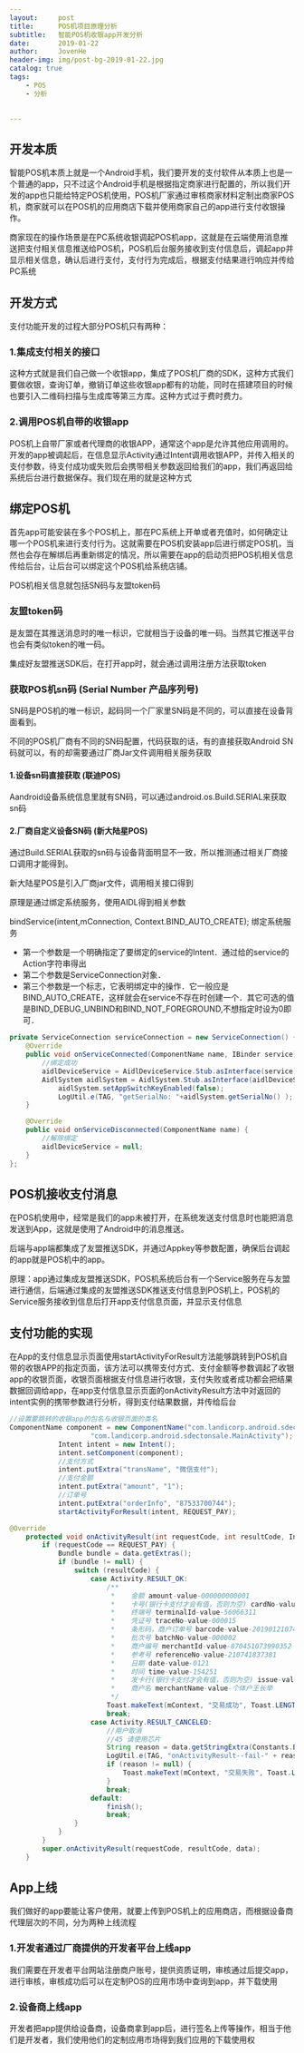 ```yaml
---
layout:     post
title:      POS机项目原理分析
subtitle:   智能POS机收银app开发分析
date:       2019-01-22
author:     JovenHe
header-img: img/post-bg-2019-01-22.jpg
catalog: true
tags:
    - POS
    - 分析
    

---
```


## 开发本质

智能POS机本质上就是一个Android手机，我们要开发的支付软件从本质上也是一个普通的app，只不过这个Android手机是根据指定商家进行配置的，所以我们开发的app也只能给特定POS机使用，POS机厂家通过审核商家材料定制出商家POS机，商家就可以在POS机的应用商店下载并使用商家自己的app进行支付收银操作。

商家现在的操作场景是在PC系统收银调起POS机app，这就是在云端使用消息推送把支付相关信息推送给POS机，POS机后台服务接收到支付信息后，调起app并显示相关信息，确认后进行支付，支付行为完成后，根据支付结果进行响应并传给PC系统

## 开发方式

支付功能开发的过程大部分POS机只有两种：

### 1.集成支付相关的接口

这种方式就是我们自己做一个收银app，集成了POS机厂商的SDK，这种方式我们要做收银，查询订单，撤销订单这些收银app都有的功能，同时在搭建项目的时候也要引入二维码扫描与生成库等第三方库。这种方式过于费时费力。

### 2.调用POS机自带的收银app

POS机上自带厂家或者代理商的收银APP，通常这个app是允许其他应用调用的。开发的app被调起后，在信息显示Activity通过Intent调用收银APP，并传入相关的支付参数，待支付成功或失败后会携带相关参数返回给我们的app，我们再返回给系统后台进行数据保存。我们现在用的就是这种方式



## 绑定POS机

首先app可能安装在多个POS机上，那在PC系统上开单或者充值时，如何确定让哪一个POS机来进行支付行为。这就需要在POS机安装app后进行绑定POS机，当然也会存在解绑后再重新绑定的情况，所以需要在app的启动页把POS机相关信息传给后台，让后台可以绑定这个POS机给系统店铺。

POS机相关信息就包括SN码与友盟token码

### 友盟token码

是友盟在其推送消息时的唯一标识，它就相当于设备的唯一码。当然其它推送平台也会有类似token的唯一码。

集成好友盟推送SDK后，在打开app时，就会通过调用注册方法获取token

### 获取POS机sn码 (Serial Number 产品序列号)

SN码是POS机的唯一标识，起码同一个厂家里SN码是不同的，可以直接在设备背面看到。

不同的POS机厂商有不同的SN码配置，代码获取的话，有的直接获取Android SN码就可以，有的却需要通过厂商Jar文件调用相关服务获取

#### 1.设备sn码直接获取 (联迪POS)

Aandroid设备系统信息里就有SN码，可以通过android.os.Build.SERIAL来获取sn码

#### 2.厂商自定义设备SN码 (新大陆星POS)

通过Build.SERIAL获取的sn码与设备背面明显不一致，所以推测通过相关厂商接口调用才能得到。

新大陆星POS是引入厂商jar文件，调用相关接口得到

原理是通过绑定系统服务，使用AIDL得到相关参数

bindService(intent,mConnection, Context.BIND_AUTO_CREATE); 绑定系统服务

- 第一个参数是一个明确指定了要绑定的service的Intent．通过给的service的Action字符串得出
- 第二个参数是ServiceConnection对象．
- 第三个参数是一个标志，它表明绑定中的操作．它一般应是BIND_AUTO_CREATE，这样就会在service不存在时创建一个．其它可选的值是BIND_DEBUG_UNBIND和BIND_NOT_FOREGROUND,不想指定时设为0即可．

```java
private ServiceConnection serviceConnection = new ServiceConnection() {
    @Override
    public void onServiceConnected(ComponentName name, IBinder service) {
        //绑定成功
        aidlDeviceService = AidlDeviceService.Stub.asInterface(service);
        AidlSystem aidlSystem = AidlSystem.Stub.asInterface(aidlDeviceService.getSystemService());
            aidlSystem.setAppSwitchKeyEnabled(false);
            LogUtil.e(TAG, "getSerialNo: "+aidlSystem.getSerialNo() );
    }

    @Override
    public void onServiceDisconnected(ComponentName name) {
        //解除绑定
        aidlDeviceService = null;
    }
};
```





## POS机接收支付消息

在POS机使用中，经常是我们的app未被打开，在系统发送支付信息时也能把消息发送到App，这就是使用了Android中的消息推送。

后端与app端都集成了友盟推送SDK，并通过Appkey等参数配置，确保后台调起的app就是POS机中的app。

原理：app通过集成友盟推送SDK，POS机系统后台有一个Service服务在与友盟进行通信，后端通过集成的友盟推送SDK推送支付信息到POS机上，POS机的Service服务接收到信息后打开app支付信息页面，并显示支付信息

## 支付功能的实现

在App的支付信息显示页面使用startActivityForResult方法能够跳转到POS机自带的收银APP的指定页面，该方法可以携带支付方式、支付金额等参数调起了收银app的收银页面，收银页面根据支付信息进行收银，支付失败或者成功都会把结果数据回调给app，在app支付信息显示页面的onActivityResult方法中对返回的intent实例的携带参数进行分析，得到支付结果数据，并传给后台

```java
//设置要跳转的收银app的包名与收银页面的类名
ComponentName component = new ComponentName("com.landicorp.android.sdectonsale", 
                    "com.landicorp.android.sdectonsale.MainActivity");
            Intent intent = new Intent();
            intent.setComponent(component);
            //支付方式
            intent.putExtra("transName", "微信支付");
            //支付金额
            intent.putExtra("amount", "1");
            //订单号
            intent.putExtra("orderInfo", "87533700744");
            startActivityForResult(intent, REQUEST_PAY);
```

```java
@Override
    protected void onActivityResult(int requestCode, int resultCode, Intent data) {
        if (requestCode == REQUEST_PAY) {
            Bundle bundle = data.getExtras();
            if (bundle != null) {
                switch (resultCode) {
                    case Activity.RESULT_OK:
                        /**
                         *    金额 amount-value-000000000001
                         *    卡号(银行卡支付才会有值，否则为空) cardNo-value-null
                         *    终端号 terminalId-value-56066311
                         *    凭证号 traceNo-value-000015
                         *    条形码，商户订单号 barcode-value-201901210741837381
                         *    批次号 batchNo-value-000002
                         *    商户编号 merchantId-value-870451073990352
                         *    参考号 referenceNo-value-210741837381
                         *    日期 date-value-0121
                         *    时间 time-value-154251
                         *    发卡行(银行卡支付才会有值，否则为空) issue-value-null
                         *    商户名 merchantName-value-个体户王长举
                         */
                        Toast.makeText(mContext, "交易成功", Toast.LENGTH_SHORT).show();
                        break;
                    case Activity.RESULT_CANCELED:
                        //用户取消
                        //45 请使用芯片
                        String reason = data.getStringExtra(Constants.BUNDLE_REASON);
                        LogUtil.e(TAG, "onActivityResult--fail-" + reason);
                        if (reason != null) {
                            Toast.makeText(mContext, "交易失败", Toast.LENGTH_SHORT).show();
                        }
                        break;
                    default:
                        finish();
                        break;
                }
            }
        }
        super.onActivityResult(requestCode, resultCode, data);
    }
```



## App上线

我们做好的app要能让客户使用，就要上传到POS机上的应用商店，而根据设备商代理层次的不同，分为两种上线流程

### 1.开发者通过厂商提供的开发者平台上线app

我们需要在开发者平台网站注册商户账号，提供资质证明，审核通过后提交app，进行审核，审核成功后可以在定制POS的应用市场中查询到app，并下载使用

### 2.设备商上线app

开发者把app提供给设备商，设备商拿到app后，进行签名上传等操作，相当于他们是开发者，我们使用他们的定制应用市场得到我们应用的下载使用权

